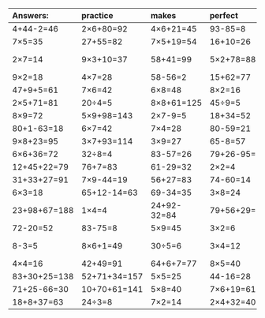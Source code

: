 | Answers: | practice | makes | perfect | ! |
| :--- | :--- | :--- | :--- | :--- |
| 4+44-2=46 | 2×6+80=92 | 4×6+21=45 | 93-85=8 | 2×5=10 | 
| 7×5=35 | 27+55=82 | 7×5+19=54 | 16+10=26 | 4×3=12 | 
| 2×7=14 | 9×3+10=37 | 58+41=99 | 5×2+78=88 | 7×3-10=11 | 
| 9×2=18 | 4×7=28 | 58-56=2 | 15+62=77 | 91-32=59 | 
| 47+9+5=61 | 7×6=42 | 6×8=48 | 8×2=16 | 6×9=54 | 
| 2×5+71=81 | 20÷4=5 | 8×8+61=125 | 45÷9=5 | 5×2-6=4 | 
| 8×9=72 | 5×9+98=143 | 2×7-9=5 | 18+34=52 | 6×6=36 | 
| 80+1-63=18 | 6×7=42 | 7×4=28 | 80-59=21 | 89-63=26 | 
| 9×8+23=95 | 3×7+93=114 | 3×9=27 | 65-8=57 | 3×5=15 | 
| 6×6+36=72 | 32÷8=4 | 83-57=26 | 79+26-95=10 | 19-19=0 | 
| 12+45+22=79 | 76+7=83 | 61-29=32 | 2×2=4 | 9-8=1 | 
| 31+33+27=91 | 7×9-44=19 | 56+27=83 | 74-60=14 | 2×8=16 | 
| 6×3=18 | 65+12-14=63 | 69-34=35 | 3×8=24 | 6÷2=3 | 
| 23+98+67=188 | 1×4=4 | 24+92-32=84 | 79+56+29=164 | 2×6=12 | 
| 72-20=52 | 83-75=8 | 5×9=45 | 3×2=6 | 5×6+6=36 | 
| 8-3=5 | 8×6+1=49 | 30÷5=6 | 3×4=12 | 13+12-18=7 | 
| 4×4=16 | 42+49=91 | 64+6+7=77 | 8×5=40 | 54÷6=9 | 
| 83+30+25=138 | 52+71+34=157 | 5×5=25 | 44-16=28 | 71+24=95 | 
| 71+25-66=30 | 10+70+61=141 | 5×8=40 | 7×6+19=61 | 8×9-6=66 | 
| 18+8+37=63 | 24÷3=8 | 7×2=14 | 2×4+32=40 | 86-75=11 | 
